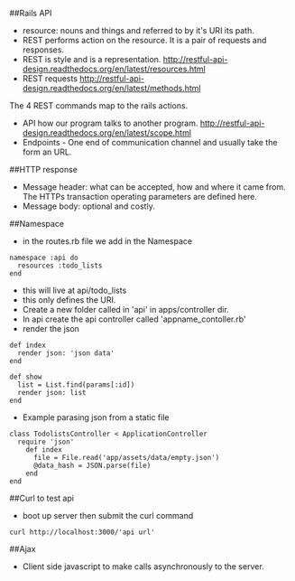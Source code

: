 ##Rails API

* resource:  nouns and things and referred to by it's URI its path.
* REST performs action on the resource. It is a pair of requests and responses.
* REST is style and is a representation. http://restful-api-design.readthedocs.org/en/latest/resources.html
* REST requests http://restful-api-design.readthedocs.org/en/latest/methods.html

The 4 REST commands map to the rails actions.

* API how our program talks to another program. http://restful-api-design.readthedocs.org/en/latest/scope.html
* Endpoints - One end of communication channel and usually take the form an URL.

##HTTP response
* Message header: what can be accepted, how and where it came from. The HTTPs transaction operating parameters are defined here.
* Message body: optional and costly.

##Namespace
* in the routes.rb file we add in the Namespace
```
namespace :api do
  resources :todo_lists
end
```
* this will live at api/todo_lists
* this only defines the URI.
* Create a new folder called in 'api' in apps/controller dir.
* In api create the api controller called 'appname_contoller.rb'
* render the json
```
def index
  render json: 'json data'
end
```
```
def show
  list = List.find(params[:id])
  render json: list
end
```
* Example parasing json from a static file
```
class TodolistsController < ApplicationController
  require 'json'
    def index
      file = File.read('app/assets/data/empty.json')
      @data_hash = JSON.parse(file)
    end
end
```



##Curl to test api
* boot up server then submit the curl command
```
curl http://localhost:3000/'api url'
```

##Ajax
* Client side javascript to make calls asynchronously to the server.
